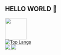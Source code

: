 ## HELLO WORLD 👋

<img src="https://hermes.dio.me/tracks/aa71615b-e701-4cec-bb64-71ba6974c5fe.png" width="70">
<div style="width: 200px;">
<a href="https://github.com/Joaz0/github-readme-stats">
  <img src="https://github-readme-stats.vercel.app/api/top-langs/?username=SeuPerfilAqui&langs_count=8" alt="Top Langs" />
</a>
</div>


<a href="joazrodrigues21@gmail.com">
<img src="https://img.shields.io/badge/Gmail-D14836?style=for-the-badge&logo=gmail&logoColor=white"/>  
</a>
<a href="https://www.linkedin.com/in/joaz-rodrigues516b492b0">
        <img src="https://img.shields.io/badge/LinkedIn-0077B5?style=for-the-badge&logo=linkedin&logoColor=white"/>
    </a>


